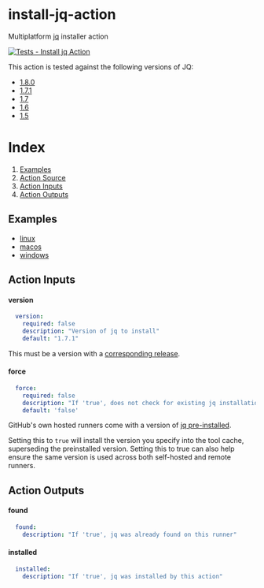 # install-jq-action
Multiplatform [jq](https://github.com/stedolan/jq) installer action

[![Tests - Install jq Action](https://github.com/dcarbone/install-jq-action/actions/workflows/tests.yaml/badge.svg)](https://github.com/dcarbone/install-jq-action/actions/workflows/tests.yaml)

This action is tested against the following versions of JQ:

- [1.8.0](https://github.com/jqlang/jq/releases/tag/jq-1.8.0)
- [1.7.1](https://github.com/jqlang/jq/releases/tag/jq-1.7.1)
- [1.7](https://github.com/jqlang/jq/releases/tag/jq-1.7)
- [1.6](https://github.com/jqlang/jq/releases/tag/jq-1.6)
- [1.5](https://github.com/jqlang/jq/releases/tag/jq-1.5)

# Index

1. [Examples](#examples)
2. [Action Source](action.yaml)
3. [Action Inputs](#action-inputs)
4. [Action Outputs](#action-outputs)

## Examples

* [linux](./.github/workflows/example-linux.yaml)
* [macos](./.github/workflows/example-macos.yaml)
* [windows](./.github/workflows/example-windows.yaml)

## Action Inputs

#### version
```yaml
  version:
    required: false
    description: "Version of jq to install"
    default: "1.7.1"
```

This must be a version with a [corresponding release](https://github.com/stedolan/jq/releases).

#### force
```yaml
  force:
    required: false
    description: "If 'true', does not check for existing jq installation before continuing."
    default: 'false'
```

GitHub's own hosted runners come with a version of
[jq pre-installed](https://docs.github.com/en/actions/using-github-hosted-runners/about-github-hosted-runners#preinstalled-software).

Setting this to `true` will install the version you specify into the tool cache, superseding the preinstalled version.
Setting this to true can also help ensure the same version is used across both self-hosted and remote runners. 

## Action Outputs

#### found
```yaml
  found:
    description: "If 'true', jq was already found on this runner"
```

#### installed
```yaml
  installed:
    description: "If 'true', jq was installed by this action"
```
